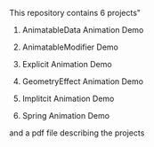 This repository contains 6 projects"

1. AnimatableData Animation Demo

2. AnimatableModifier Demo

3. Explicit Animation Demo

4. GeometryEffect Animation Demo

5. Implitcit Animation Demo

6. Spring Animation Demo

and a pdf file describing the projects

